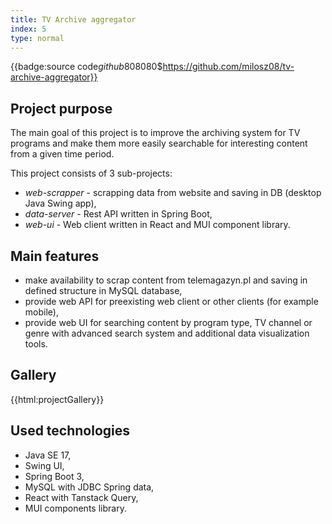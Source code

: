 ```yaml
---
title: TV Archive aggregator
index: 5
type: normal
---
```


{{badge:source code$github$808080$https://github.com/milosz08/tv-archive-aggregator}}

## Project purpose

The main goal of this project is to improve the archiving system for TV programs and make them more easily searchable
for interesting content from a given time period.

This project consists of 3 sub-projects:

- *web-scrapper* - scrapping data from website and saving in DB (desktop Java Swing app),
- *data-server* - Rest API written in Spring Boot,
- *web-ui* - Web client written in React and MUI component library.

## Main features

- make availability to scrap content from telemagazyn.pl and saving in defined structure in MySQL database,
- provide web API for preexisting web client or other clients (for example mobile),
- provide web UI for searching content by program type, TV channel or genre with advanced search system and additional
  data visualization tools.

## Gallery

{{html:projectGallery}}

## Used technologies

- Java SE 17,
- Swing UI,
- Spring Boot 3,
- MySQL with JDBC Spring data,
- React with Tanstack Query,
- MUI components library.
